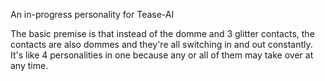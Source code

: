An in-progress personality for Tease-AI

The basic premise is that instead of the domme and 3 glitter contacts, the contacts are also dommes and they're all switching in and out constantly. It's like 4 personalities in one because any or all of them may take over at any time.
